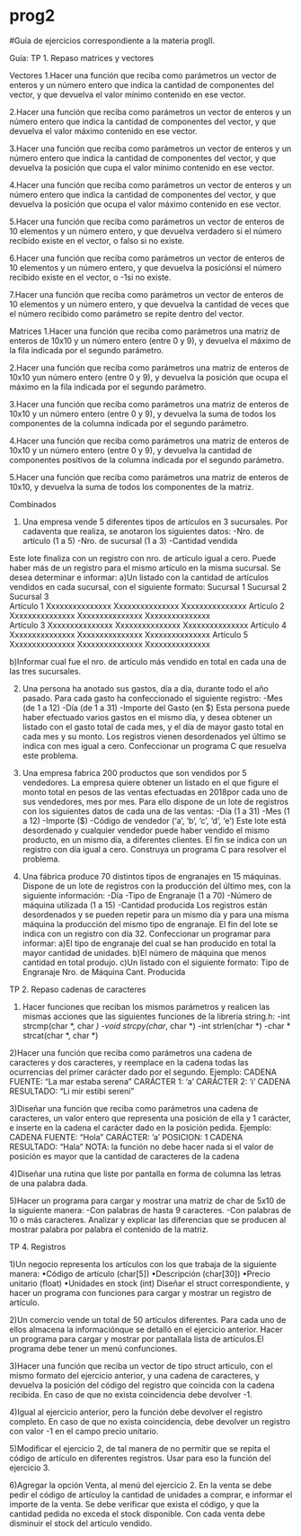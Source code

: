 # prog2
#Guía de ejercicios correspondiente a la materia progII.

Guía:
TP 1. Repaso matrices y vectores 

Vectores
1.Hacer una función que reciba como parámetros un vector de enteros y un número entero que indica la cantidad de componentes del vector, 
y que devuelva el valor mínimo contenido en ese vector.

2.Hacer una función que reciba como parámetros un vector de enteros y un número entero que indica la cantidad de componentes del vector, 
y que devuelva el valor máximo contenido en ese vector.

3.Hacer una función que reciba como parámetros un vector de enteros y un número entero que indica la cantidad de componentes del vector, 
y que devuelva la posición que cupa el valor mínimo contenido en ese vector.

4.Hacer una función que reciba como parámetros un vector de enteros y un número entero que indica la cantidad de componentes del vector, y que devuelva la posición
que ocupa el valor máximo contenido en ese vector.

5.Hacer una función que reciba como parámetros un vector de enteros de 10 elementos y un número entero, y que devuelva verdadero si el número recibido existe en el vector, o falso si no existe.

6.Hacer una función que reciba como parámetros un vector de enteros de 10 elementos y un número entero, y que devuelva la posiciónsi el número recibido existe en el vector, o -1si no existe.

7.Hacer una función que reciba como parámetros un vector de enteros de 10 elementos y un número entero, y que devuelva la cantidad de veces que el número recibido 
como parámetro se repite dentro del vector.

Matrices
1.Hacer una función que reciba como parámetros una matriz de enteros de 10x10 y un número entero (entre 0 y 9), y devuelva el máximo de la fila indicada 
por el segundo parámetro. 

2.Hacer una función que reciba como parámetros una matriz de enteros de 10x10 yun número entero (entre 0 y 9), y devuelva la posición que ocupa el máximo 
en la fila indicada por el segundo parámetro. 

3.Hacer una función que reciba como parámetros una matriz de enteros de 10x10 y un número entero (entre 0 y 9), y devuelva la suma de todos los 
componentes de la columna indicada por el segundo parámetro. 

4.Hacer una función que reciba como parámetros una matriz de enteros de 10x10 y un número entero (entre 0 y 9), y devuelva la cantidad de componentes 
positivos de la columna indicada por el segundo parámetro. 

5.Hacer una función que reciba como parámetros una matriz de enteros de 10x10, y devuelva la suma de todos los componentes de la matriz. 

Combinados
1) Una empresa vende 5 diferentes tipos de artículos en 3 sucursales. Por cadaventa que realiza, se anotaron los siguientes datos: 
-Nro. de artículo (1 a 5) 
-Nro. de sucursal (1 a 3) 
-Cantidad vendida 

Este lote finaliza con un registro con nro. de artículo igual a cero. Puede haber más de un registro para el mismo artículo en la misma sucursal. 
Se desea determinar e informar:
a)Un listado con la cantidad de artículos vendidos en cada sucursal, con el siguiente formato:
            Sucursal 1             Sucursal 2               Sucursal 3  
Artículo 1  Xxxxxxxxxxxxxxx        Xxxxxxxxxxxxxxx          Xxxxxxxxxxxxxxx
Artículo 2  Xxxxxxxxxxxxxxx        Xxxxxxxxxxxxxxx          Xxxxxxxxxxxxxxx                               
Artículo 3  Xxxxxxxxxxxxxxx        Xxxxxxxxxxxxxxx          Xxxxxxxxxxxxxxx
Artículo 4  Xxxxxxxxxxxxxxx        Xxxxxxxxxxxxxxx          Xxxxxxxxxxxxxxx
Artículo 5  Xxxxxxxxxxxxxxx        Xxxxxxxxxxxxxxx          Xxxxxxxxxxxxxxx

b)Informar cual fue el nro. de artículo más vendido en total en cada una de las tres sucursales. 

2) Una persona ha anotado sus gastos, día a día, durante todo el año pasado. Para cada gasto ha confeccionado el siguiente registro: 
-Mes (de 1 a 12) -Día (de 1 a 31) -Importe del Gasto (en $) 
Esta persona puede haber efectuado varios gastos en el mismo día, y desea obtener un listado con el gasto total de cada mes, y el día de mayor 
gasto total en cada mes y su monto. Los registros vienen desordenados yel último se indica con mes igual a cero. 
Confeccionar un programa C que resuelva este problema. 

3) Una empresa fabrica 200 productos que son vendidos por 5 vendedores. 
La empresa    quiere obtener un listado en el que figure el monto total en pesos de las ventas efectuadas en 2018por cada uno de sus vendedores, mes por mes. 
Para ello dispone de un lote de registros con los siguientes datos de cada una de las ventas: 
-Día (1 a 31) -Mes (1 a 12) -Importe ($) -Código de vendedor (‘a’, ‘b’, ‘c’, ‘d’, ‘e’) 
Este lote está desordenado y cualquier vendedor puede haber vendido el mismo producto, en un mismo día, a diferentes clientes. 
El fin se indica con un registro con día igual a cero. Construya un programa C para resolver el problema. 

4) Una fábrica produce 70 distintos tipos de engranajes en 15 máquinas. Dispone de un lote de registros con la producción del último mes, 
con la siguiente información: 
-Día -Tipo de Engranaje (1 a 70) -Número de máquina utilizada (1 a 15) 
-Cantidad producida Los registros están desordenados y se pueden repetir para un mismo día y para una misma máquina la producción del mismo tipo de engranaje. 
El fin del lote se indica con un registro con día 32.
Confeccionar un programar para informar:
a)El tipo de engranaje del cual se han producido en total la mayor cantidad de unidades.
b)El número de máquina que menos cantidad en total produjo. 
c)Un listado con el siguiente formato: Tipo de Engranaje    Nro. de Máquina    Cant. Producida 


TP 2. Repaso cadenas de caracteres

1) Hacer funciones que reciban los mismos parámetros y realicen las mismas acciones que las siguientes funciones de la librería string.h:
-int strcmp(char *, char *)
-void strcpy(char*, char *)
-int strlen(char *)
-char * strcat(char *, char *)

2)Hacer una función que reciba como parámetros una cadena de caracteres y dos caracteres, y reemplace en la cadena todas las ocurrencias del primer carácter dado 
por el segundo. 
Ejemplo: CADENA FUENTE:           “La mar estaba serena”
CARÁCTER 1:               ‘a’ CARÁCTER 2:                  ‘i’ 
CADENA RESULTADO:  “Li mir estibi sereni” 

3)Diseñar una función que reciba como parámetros una cadena de caracteres, un valor entero que representa una posición de ella y 1 carácter, e inserte en la cadena
el carácter dado en la posición pedida.
Ejemplo: CADENA FUENTE:          “Hola” 
CARÁCTER:                    ’a’ 
POSICION:                      1 
CADENA RESULTADO: “Hala” 
NOTA: la función no debe hacer nada si el valor de posición es mayor que la cantidad de caracteres de la cadena

4)Diseñar una rutina que liste por pantalla en forma de columna las letras de una palabra dada. 

5)Hacer un programa para cargar y mostrar una matriz de char de 5x10 de la siguiente manera: 
-Con palabras de hasta 9 caracteres.
-Con palabras de 10 o más caracteres.
Analizar y explicar las diferencias que se producen al mostrar palabra por palabra el contenido de la matriz. 


TP 4. Registros

1)Un negocio representa los artículos con los que trabaja de la siguiente manera:
•Código de artículo (char[5]) •Descripción (char[30]) •Precio unitario (float) •Unidades en stock (int)
Diseñar el struct correspondiente, y hacer un programa con funciones para cargar y mostrar un registro de artículo. 

2)Un comercio vende un total de 50 artículos diferentes. Para cada uno de ellos almacena la informaciónque se detalló en el ejercicio anterior.
Hacer un programa para cargar y mostrar por pantallala lista de artículos.El programa debe tener un menú confunciones.

3)Hacer una función que reciba un vector de tipo struct articulo, con el mismo formato del ejercicio anterior, y una cadena de caracteres, y devuelva la posición
del código del registro que coincida con la cadena recibida. En caso de que no exista coincidencia debe devolver -1. 

4)Igual al ejercicio anterior, pero la función debe devolver el registro completo. En caso de que no exista coincidencia, debe devolver un registro con valor -1 
en el campo precio unitario. 

5)Modificar el ejercicio 2, de tal manera de no permitir que se repita el código de artículo en diferentes registros. Usar para eso la función del ejercicio 3.

6)Agregar la opción Venta, al menú del ejercicio 2. En la venta se debe pedir el código de artículoy la cantidad de unidades a comprar, e informar el importe de 
la venta. Se debe verificar que exista el código, y que la cantidad pedida no exceda el stock disponible. Con cada venta debe disminuir el stock del artículo 
vendido.
